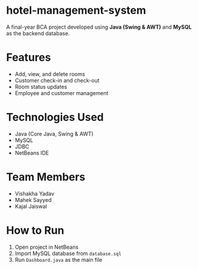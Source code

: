 # hotel-management-system

A final-year BCA project developed using **Java (Swing & AWT)** and **MySQL** as the backend database.

# Features
- Add, view, and delete rooms
- Customer check-in and check-out
- Room status updates
- Employee and customer management

# Technologies Used
- Java (Core Java, Swing & AWT)
- MySQL
- JDBC
- NetBeans IDE

# Team Members
- Vishakha Yadav  
- Mahek Sayyed  
- Kajal Jaiswal  

# How to Run
1. Open project in NetBeans  
2. Import MySQL database from `database.sql`  
3. Run `Dashboard.java` as the main file
